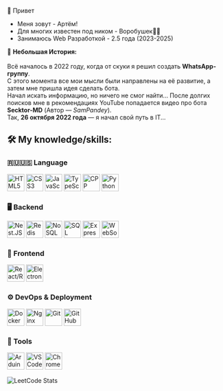 👋 Привет

  - Меня зовут - Артём!
  - Для многих известен под ником - Воробушек🦆🦅
  - Занимаюсь Web Разработкой - 2.5 года (2023-2025)
    
 🧰 <b>Небольшая История:</b><br><br>
    Всё началось в 2022 году, когда от скуки я решил создать <b>WhatsApp-группу</b>.<br> 
    С этого момента все мои мысли были направлены на её развитие, а затем мне пришла идея сделать бота.<br> 
    Начал искать информацию, но ничего не смог найти... После долгих поисков мне в рекомендациях YouTube попадается видео 
    про бота <b>Secktor-MD</b> (Автор — <i>SamPandey</i>).<br>
    Так, <b>26 октября 2022 года</b> — я начал свой путь в IT...


<h2>🛠️ My knowledge/skills:</h2>

<h3>🇷🇺🇺🇸 Language</h3>
<p>
<img src="https://cdn.jsdelivr.net/gh/devicons/devicon/icons/html5/html5-original.svg" title="HTML5" width="40" height="40"/>
<img src="https://cdn.jsdelivr.net/gh/devicons/devicon/icons/css3/css3-original.svg" title="CSS3" width="40" height="40"/>
<img src="https://cdn.jsdelivr.net/gh/devicons/devicon/icons/javascript/javascript-original.svg" title="JavaScript" width="40" height="40"/>
<img src="https://cdn.jsdelivr.net/gh/devicons/devicon/icons/typescript/typescript-original.svg" title="TypeScript" width="40" height="40"/>
<img src="https://img.icons8.com/?size=100&id=40669&format=png&color=000000" title="CPP (Поверхностные знания)" width="40" height="40"/>
<img src="https://cdn.jsdelivr.net/gh/devicons/devicon/icons/python/python-original.svg" title="Python (Поверхностные знания)" width="40" height="40"/>
</p>

<h3>🖥️ Backend</h3>
<p>
<img src="https://img.icons8.com/?size=100&id=9ESZMOeUioJS&format=png&color=000000" title="Nest.JS" width="40" height="40"/>
  <img src="https://img.icons8.com/?size=100&id=pHS3eRpynIRQ&format=png&color=000000" title="Redis" width="40" height="40"/>
  <img src="https://cdn.jsdelivr.net/gh/devicons/devicon/icons/mongodb/mongodb-original.svg" title="NoSQL" width="40" height="40" />
<img src="https://cdn.jsdelivr.net/gh/devicons/devicon/icons/mysql/mysql-original.svg" title="SQL" width="40" height="40" />
<img src="https://img.icons8.com/?size=100&id=2ZOaTclOqD4q&format=png&color=000000" title="Express.JS" width="40" height="40"/>
<img src="https://cdn.jsdelivr.net/gh/devicons/devicon/icons/socketio/socketio-original.svg" title="WebSocket" width="40" height="40"/>
</p>

<h3>🎨 Frontend</h3>
<p>
<img src="https://cdn.jsdelivr.net/gh/devicons/devicon/icons/react/react-original.svg" title="React/ReactNative (Поверхностные знания)" width="40" height="40"/>
  <img src="https://img.icons8.com/?size=100&id=kaXYwo7uqATk&format=png&color=000000" title="Electron (Поверхностные знания)" width="40" height="40"/>
</p>

<h3>⚙️ DevOps & Deployment</h3>
<p>
  <img src="https://cdn.jsdelivr.net/gh/devicons/devicon/icons/docker/docker-original.svg" title="Docker" width="40" height="40"/>
  <img src="https://cdn.jsdelivr.net/gh/devicons/devicon/icons/nginx/nginx-original.svg" title="Nginx" width="40" height="40"/>
  <img src="https://cdn.jsdelivr.net/gh/devicons/devicon/icons/git/git-original.svg" title="Git" width="40" height="40"/>
  <img src="https://cdn.jsdelivr.net/gh/devicons/devicon/icons/github/github-original.svg" title="GitHub" width="40" height="40"/>
</p>

<h3>🔧 Tools</h3>
<p>
<img src="https://cdn.jsdelivr.net/gh/devicons/devicon/icons/arduino/arduino-original.svg" title="Arduino" width="40" height="40"/>
<img src="https://cdn.jsdelivr.net/gh/devicons/devicon/icons/vscode/vscode-original.svg" title="VS Code" width="40" height="40"/>
<img src="https://img.icons8.com/?size=100&id=ejub91zEY6Sl&format=png&color=000000" title="Chrome" width="40" height="40"/>
</p>

![LeetCode Stats](https://leetcard.jacoblin.cool/pulij?theme=dark&font=Arial)

